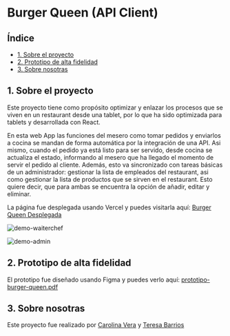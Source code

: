 # Burger Queen (API Client)

## Índice

* [1. Sobre el proyecto](#1-sobre-el-proyecto)
* [2. Prototipo de alta fidelidad](#2-prototipo-de-alta-fidelidad)
* [3. Sobre nosotras](#3-sobre-nosotras)


## 1. Sobre el proyecto

Este proyecto tiene como propósito optimizar y enlazar los procesos que se viven en un restaurant desde una tablet, por lo que ha sido optimizada para tablets y desarrollada con React. 

En esta web App las funciones del mesero como tomar pedidos y enviarlos a cocina se mandan de forma automática por la integración de una API. Asi mismo, cuando el pedido ya está listo para ser servido, desde cocina se actualiza el estado, informando al mesero que ha llegado el momento de servir el pedido al cliente. Además, esto va sincronizado con tareas básicas de un administrador: gestionar la lista de empleados del restaurant, asi como gestionar la lista de productos que se sirven en el restaurant. Esto quiere decir, que para ambas se encuentra la opción de añadir, editar y eliminar.

La página fue desplegada usando Vercel y puedes visitarla aquí: [Burger Queen Desplegada](https://dev-005-burger-queen-api-client.vercel.app/)


![demo-waiterchef](https://github.com/T-Barrios/DEV005-burger-queen-api-client/assets/124935961/96cd84dc-be0e-4157-82a1-3b81c9482e57)

![demo-admin](https://github.com/T-Barrios/DEV005-burger-queen-api-client/assets/124935961/78d1c7cc-f31a-4664-b0e4-698a03960465)


## 2. Prototipo de alta fidelidad

El prototipo fue diseñado usando Figma y puedes verlo aquí: [prototipo-burger-queen.pdf](https://github.com/T-Barrios/DEV005-burger-queen-api-client/files/12285403/prototipo-burger-queen.pdf)



## 3. Sobre nosotras

Este proyecto fue realizado por [Carolina Vera](https://github.com/CarolinaVN) y [Teresa Barrios](https://github.com/T-Barrios)
